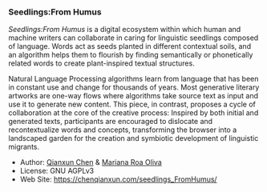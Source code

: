 ### Seedlings:From Humus

<i>Seedlings:From Humus</i> is a digital ecosystem within which human and machine writers can collaborate in caring for linguistic seedlings composed of language. Words act as seeds planted in different contextual soils, and an algorithm helps them to flourish by finding semantically or phonetically related words to create plant-inspired textual structures.

Natural Language Processing algorithms learn from language that has been in constant use and change for thousands of years. Most generative literary artworks are one-way flows where algorithms take source text as input and use it to generate new content. This piece, in contrast, proposes a cycle of collaboration at the core of the creative process: Inspired by both initial and generated texts, participants are encouraged to dislocate and recontextualize words and concepts, transforming the browser into a landscaped garden for the creation and symbiotic development of linguistic migrants.

* Author:         [Qianxun Chen](https://rednoise.org/~dhowe) & [Mariana Roa Oliva](https://marianaroaoliva.com/)
* License:			  GNU AGPLv3
* Web Site:       https://chenqianxun.com/seedlings_FromHumus/
